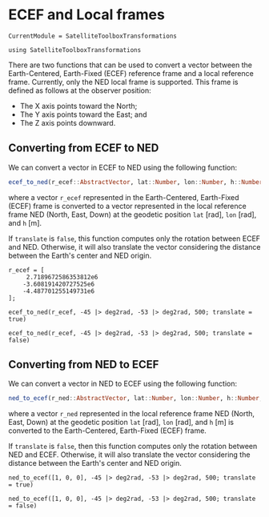 # ECEF and Local frames

```@meta
CurrentModule = SatelliteToolboxTransformations
```

```@setup ecef_local_frames
using SatelliteToolboxTransformations
```

There are two functions that can be used to convert a vector between the Earth-Centered,
Earth-Fixed (ECEF) reference frame and a local reference frame.  Currently, only the NED
local frame is supported. This frame is defined as follows at the observer position:

- The X axis points toward the North;
- The Y axis points toward the East; and
- The Z axis points downward.

## Converting from ECEF to NED

We can convert a vector in ECEF to NED using the following function:

```julia
ecef_to_ned(r_ecef::AbstractVector, lat::Number, lon::Number, h::Number; translate::Bool = false) -> SVector{3}
```

where a vector `r_ecef` represented in the Earth-Centered, Earth-Fixed (ECEF) frame is
converted to a vector represented in the local reference frame NED (North, East, Down) at
the geodetic position `lat` [rad], `lon` [rad], and `h` [m].

If `translate` is `false`, this function computes only the rotation between ECEF and NED.
Otherwise, it will also translate the vector considering the distance between the Earth's
center and NED origin.

```@repl ecef_local_frames
r_ecef = [
     2.7189672586353812e6
    -3.608191420727525e6
    -4.487701255149731e6
];

ecef_to_ned(r_ecef, -45 |> deg2rad, -53 |> deg2rad, 500; translate = true)
 
ecef_to_ned(r_ecef, -45 |> deg2rad, -53 |> deg2rad, 500; translate = false)
```

## Converting from NED to ECEF

We can convert a vector in NED to ECEF using the following function:

```julia
ned_to_ecef(r_ned::AbstractVector, lat::Number, lon::Number, h::Number; translate::Bool = false) -> SVector{3}
```

where a vector `r_ned` represented in the local reference frame NED (North, East, Down) at
the geodetic position `lat` [rad], `lon` [rad], and `h` [m] is converted to the
Earth-Centered, Earth-Fixed (ECEF) frame.

If `translate` is `false`, then this function computes only the rotation between NED and
ECEF. Otherwise, it will also translate the vector considering the distance between the
Earth's center and NED origin.

```@repl ecef_local_frames
ned_to_ecef([1, 0, 0], -45 |> deg2rad, -53 |> deg2rad, 500; translate = true)

ned_to_ecef([1, 0, 0], -45 |> deg2rad, -53 |> deg2rad, 500; translate = false)
```
